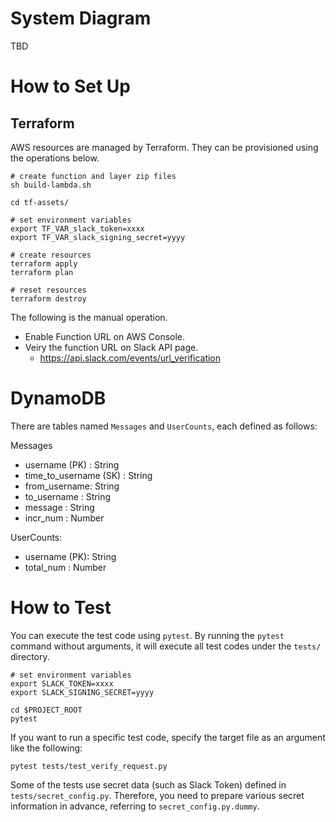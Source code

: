 # System Diagram
TBD

# How to Set Up

## Terraform
AWS resources are managed by Terraform. They can be provisioned using the operations below.

```
# create function and layer zip files
sh build-lambda.sh

cd tf-assets/

# set environment variables
export TF_VAR_slack_token=xxxx
export TF_VAR_slack_signing_secret=yyyy

# create resources
terraform apply
terraform plan

# reset resources
terraform destroy
```

The following is the manual operation.
- Enable Function URL on AWS Console.
- Veiry the function URL on Slack API page.
  - https://api.slack.com/events/url_verification


# DynamoDB
There are tables named `Messages` and `UserCounts`, each defined as follows:

Messages
- username (PK) : String
- time_to_username (SK) : String
- from_username: String
- to_username : String
- message : String
- incr_num : Number

UserCounts:
- username (PK): String
- total_num : Number

# How to Test
You can execute the test code using `pytest`. By running the `pytest` command without arguments, it will execute all test codes under the `tests/` directory.

```
# set environment variables
export SLACK_TOKEN=xxxx
export SLACK_SIGNING_SECRET=yyyy

cd $PROJECT_ROOT
pytest
```

If you want to run a specific test code, specify the target file as an argument like the following:

```
pytest tests/test_verify_request.py
```

Some of the tests use secret data (such as Slack Token) defined in `tests/secret_config.py`. Therefore, you need to prepare various secret information in advance, referring to `secret_config.py.dummy`.


